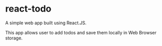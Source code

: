 # react-todo

A simple web app built using React.JS.

This app allows user to add todos and save them locally in Web Browser storage.
